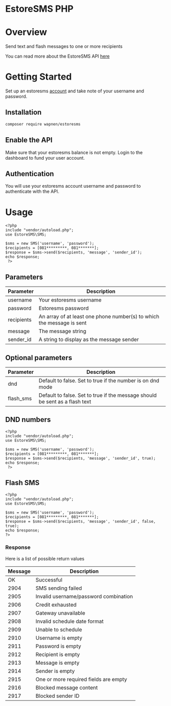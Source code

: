 # EstoreSMS PHP
# Overview

Send text and flash messages to one or more recipients

  You can read more about the EstoreSMS API [here](https://estoresms.com/)

# Getting Started
  Set up an estoresms [account](https://estoresms.com/login) and take note of your username and password.

## Installation
  ```bash
composer require wapnen/estoresms
```

## Enable the API
  Make sure that your estoresms balance is not empty. Login to the dashboard to fund your user account.

## Authentication
  You will use your estoresms account username and password to authenticate with the API.

# Usage
```
<?php
include "vendor/autoload.php";
use EstoreSMS\SMS;

$sms = new SMS('username', 'password');
$recipients = [081*********, 081*******];
$response = $sms->send($recipients, 'message', 'sender_id');
echo $response;
 ?>

```

## Parameters

| Parameter  | Description |
| ------------- | ------------- |
| username  | Your estoresms username  |
| password  | Estoresms password  |
| recipients | An array of at least one phone number(s) to which the message is sent|
| message | The message string |
| sender_id | A string to display as the message sender |


## Optional parameters

| Parameter  | Description |
| ------------- | ------------- |
| dnd  | Default to false. Set to true if the number is on dnd mode  |
| flash_sms  | Default to false. Set to true if the message should be sent as a flash text  |  


## DND numbers
```
<?php
include "vendor/autoload.php";
use EstoreSMS\SMS;

$sms = new SMS('username', 'password');
$recipients = [081*********, 081*******];
$response = $sms->send($recipients, 'message', 'sender_id', true);
echo $response;
 ?>

```

## Flash SMS
```
<?php
include "vendor/autoload.php";
use EstoreSMS\SMS;

$sms = new SMS('username', 'password');
$recipients = [081*********, 081*******];
$response = $sms->send($recipients, 'message', 'sender_id', false, true);
echo $response;
?>

```


### Response

Here is a list of possible return values

| Message  | Description |
| ------------- | ------------- |
| OK | Successful |
| 2904 | SMS sending failed |
| 2905 | Invalid username/password combination |
| 2906 | Credit exhausted |
| 2907 | Gateway unavailable |
| 2908 | Invalid schedule date format |
| 2909 | Unable to schedule |
| 2910 | Username is empty |
| 2911 | Password is empty |
| 2912 | Recipient is empty |
| 2913 | Message is empty |
| 2914 | Sender is empty |
| 2915 | One or more required fields are empty |
| 2916 | Blocked message content |
| 2917 | Blocked sender ID |
